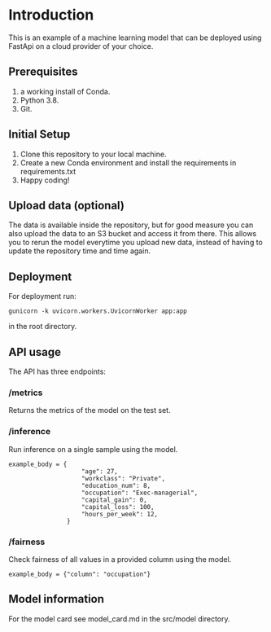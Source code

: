 # Introduction

This is an example of a machine learning model that can be deployed using FastApi on a cloud provider of your choice.

## Prerequisites
1. a working install of Conda.
2. Python 3.8.
3. Git.

## Initial Setup
1. Clone this repository to your local machine.
2. Create a new Conda environment and install the requirements in requirements.txt
3. Happy coding!

## Upload data (optional)
The data is available inside the repository, but for good measure you can also upload the data to an S3 bucket and
access it from there. This allows you to rerun the model everytime you upload new data, instead of having to
update the repository time and time again.

## Deployment
For deployment run:

``` gunicorn -k uvicorn.workers.UvicornWorker app:app ```

in the root directory.

## API usage
The API has three endpoints:

### /metrics
Returns the metrics of the model on the test set.

### /inference
Run inference on a single sample using the model.
``` 
example_body = {
                    "age": 27,
                    "workclass": "Private",
                    "education_num": 8,
                    "occupation": "Exec-managerial",
                    "capital_gain": 0,
                    "capital_loss": 100,
                    "hours_per_week": 12,
                }
```

### /fairness
Check fairness of all values in a provided column using the model.
```
example_body = {"column": "occupation"}
```

## Model information
For the model card see model_card.md in the src/model directory.
